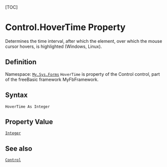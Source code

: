 [TOC]
# Control.HoverTime Property
Determines the time interval, after which the element, over which the mouse cursor hovers, is highlighted (Windows, Linux).
## Definition
Namespace: [`My.Sys.Forms`](My.Sys.Forms.md)
`HoverTime` is property of the Control control, part of the freeBasic framework MyFbFramework.
## Syntax
```freeBasic
HoverTime As Integer
```
## Property Value
[`Integer`]("https://www.freebasic.net/wiki/KeyPgInteger")
## See also
[`Control`](Control.md)
